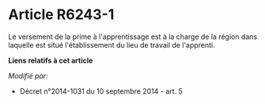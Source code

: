 # Article R6243-1

Le versement de    la prime à l'apprentissage est à la charge de la région dans laquelle est situé l'établissement du lieu de
travail de l'apprenti.

**Liens relatifs à cet article**

_Modifié par_:

  - Décret n°2014-1031 du 10 septembre 2014 - art. 5
